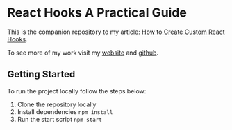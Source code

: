 # React Hooks A Practical Guide

This is the companion repository to my article: [How to Create Custom React Hooks]().

To see more of my work visit my [website]() and [github]().

## Getting Started

To run the project locally follow the steps below:

1. Clone the repository locally
1. Install dependencies `npm install`
1. Run the start script `npm start`
